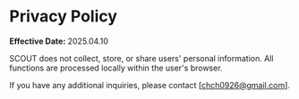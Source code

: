 # Privacy Policy

**Effective Date:** 2025.04.10

SCOUT does not collect, store, or share users' personal information. All functions are processed locally within the user's browser.

If you have any additional inquiries, please contact [chch0926@gmail.com].
